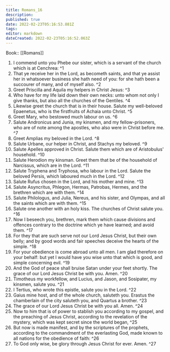 ```yaml
---
title: Romans_16
description: 
published: true
date: 2022-02-23T05:16:53.881Z
tags: 
editor: markdown
dateCreated: 2022-02-23T05:16:52.063Z
---
```


 Book:: [[Romans]]
 1. I commend unto you Phebe our sister, which is a servant of the church which is at Cenchrea: ^1
 2. That ye receive her in the Lord, as becometh saints, and that ye assist her in whatsoever business she hath need of you: for she hath been a succourer of many, and of myself also. ^2
 3. Greet Priscilla and Aquila my helpers in Christ Jesus: ^3
 4. Who have for my life laid down their own necks: unto whom not only I give thanks, but also all the churches of the Gentiles. ^4
 5. Likewise greet the church that is in their house. Salute my well-beloved Epaenetus, who is the firstfruits of Achaia unto Christ. ^5
 6. Greet Mary, who bestowed much labour on us. ^6
 7. Salute Andronicus and Junia, my kinsmen, and my fellow-prisoners, who are of note among the apostles, who also were in Christ before me. ^7
 8. Greet Amplias my beloved in the Lord. ^8
 9. Salute Urbane, our helper in Christ, and Stachys my beloved. ^9
 10. Salute Apelles approved in Christ. Salute them which are of Aristobulus' household. ^10
 11. Salute Herodion my kinsman. Greet them that be of the household of Narcissus, which are in the Lord. ^11
 12. Salute Tryphena and Tryphosa, who labour in the Lord. Salute the beloved Persis, which laboured much in the Lord. ^12
 13. Salute Rufus chosen in the Lord, and his mother and mine. ^13
 14. Salute Asyncritus, Phlegon, Hermas, Patrobas, Hermes, and the brethren which are with them. ^14
 15. Salute Philologus, and Julia, Nereus, and his sister, and Olympas, and all the saints which are with them. ^15
 16. Salute one another with an holy kiss. The churches of Christ salute you. ^16
 17. Now I beseech you, brethren, mark them which cause divisions and offences contrary to the doctrine which ye have learned; and avoid them. ^17
 18. For they that are such serve not our Lord Jesus Christ, but their own belly; and by good words and fair speeches deceive the hearts of the simple. ^18
 19. For your obedience is come abroad unto all men. I am glad therefore on your behalf: but yet I would have you wise unto that which is good, and simple concerning evil. ^19
 20. And the God of peace shall bruise Satan under your feet shortly. The grace of our Lord Jesus Christ be with you. Amen. ^20
 21. Timotheus my workfellow, and Lucius, and Jason, and Sosipater, my kinsmen, salute you. ^21
 22. I Tertius, who wrote this epistle, salute you in the Lord. ^22
 23. Gaius mine host, and of the whole church, saluteth you. Erastus the chamberlain of the city saluteth you, and Quartus a brother. ^23
 24. The grace of our Lord Jesus Christ be with you all. Amen. ^24
 25. Now to him that is of power to stablish you according to my gospel, and the preaching of Jesus Christ, according to the revelation of the mystery, which was kept secret since the world began, ^25
 26. But now is made manifest, and by the scriptures of the prophets, according to the commandment of the everlasting God, made known to all nations for the obedience of faith: ^26
 27. To God only wise, be glory through Jesus Christ for ever. Amen. ^27
